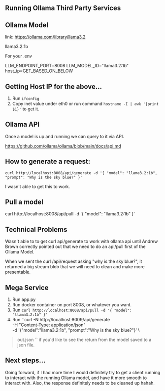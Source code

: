 ## Running Ollama Third Party Services

## Ollama Model

link: https://ollama.com/library/llama3.2

llama3.2:1b

For your .env

LLM_ENDPOINT_PORT=8008
LLM_MODEL_ID="llama3.2:1b"
host_ip=GET_BASED_ON_BELOW

## Getting Host IP for the above...

1. Run ```ifconfig```
2. Copy inet value under eth0 or run command ``hostname -I | awk '{print $1}'`` to get it.

## Ollama API

Once a model is up and running we can query to it via API.

https://github.com/ollama/ollama/blob/main/docs/api.md

## How to generate a request:

``
curl http://localhost:8008/api/generate -d '{
  "model": "llama3.2:1b",
  "prompt": "Why is the sky blue?"
}'
``

I wasn't able to get this to work.

## Pull a model

curl http://localhost:8008/api/pull -d '{
  "model": "llama3.2:1b"
}'

## Technical Problems

Wasn't able to to get curl api/generate to work with ollama api until Andrew Brown correctly
pointed out that we need to do an api/pull first of the Ollama Model.

When we sent the curl /api/request asking "why is the sky blue?", it returned a big stream blob that
we will need to clean and make more presentable.

## Mega Service

1. Run app.py
2. Run docker container on port 8008, or whatever you want.
3. Run 
``
curl http://localhost:8008/api/pull -d '{
  "model": "llama3.2:1b"
}'
``
4. Run 
``curl -N http://localhost:8009/api/generate \
  -H "Content-Type: application/json" \
  -d '{"model":"llama3.2:1b", "prompt":"Why is the sky blue?"}' \
  > out.json
``
if you'd like to see the return from the model saved to a json file.

## Next steps... 

Going forward, if I had more time I would definitely try to get a client running to interact with
the running Ollama model, and have it more smooth to interact with. Also, the response definitely
needs to be cleaned up hahah.







